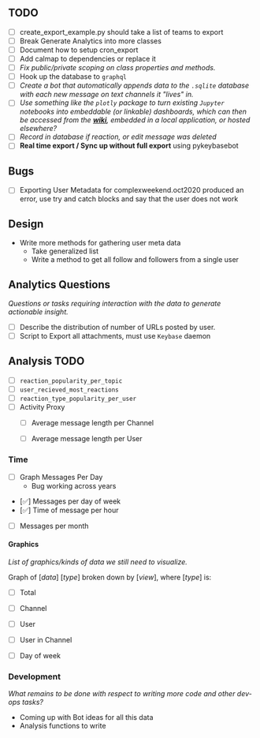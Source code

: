 ## TODO

- [ ] create_export_example.py should take a list of teams to export
- [ ] Break Generate Analytics into more classes
- [ ] Document how to setup cron_export
- [ ] Add calmap to dependencies or replace it
- [ ] *Fix public/private scoping on class properties and methods.*
- [ ] Hook up the database to `graphql`
- [ ] *Create a bot that automatically appends data to the `.sqlite` database with each new message on text channels it "lives" in.*
- [ ] *Use something like the `plotly` package to turn existing `Jupyter` notebooks into embeddable (or linkable) dashboards, which can then be accessed from the **[wiki](https://wiki.dentropydaemon.io/Dashboards)**, embedded in a local application, or hosted elsewhere?*
- [ ] *Record in database if reaction, or edit message was deleted*
- [ ] **Real time export / Sync up without full export** using pykeybasebot

## Bugs

- [ ] Exporting User Metadata for complexweekend.oct2020 produced an error, use try and catch blocks and say that the user does not work

## Design

- Write more methods for gathering user meta data
  - Take generalized list
  - Write a method to get all follow and followers from a single user


## Analytics Questions

*Questions or tasks requiring interaction with the data to generate actionable insight.*
- [ ] Describe the distribution of number of URLs posted by user. 
- [ ] Script to Export all attachments, must use `Keybase` daemon

## Analysis TODO

- [ ] `reaction_popularity_per_topic` 
- [ ] `user_recieved_most_reactions` 
- [ ] `reaction_type_popularity_per_user` 
- [ ] Activity Proxy
  - [ ] Average message length per Channel
  - [ ] Average message length per User


### Time

- [ ] Graph Messages Per Day
  - Bug working across years
- [✅] Messages per day of week
- [✅] Time of message per hour
- [ ] Messages per month
 
#### Graphics ####

_List of graphics/kinds of data we still need to visualize._

Graph of [*data*] [*type*] broken down by [*view*], where [*type*] is:

- [ ] Total
- [ ] Channel
- [ ] User
- [ ] User in Channel
- [ ] Day of week


### Development

*What remains to be done with respect to writing more code and other dev-ops tasks?*

* Coming up with Bot ideas for all this data
* Analysis functions to write
